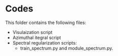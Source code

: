 # Codes

This folder contains the following files:
 <ul>
  <li>Visulaization script</li>
  <li>Azimuthal itegral script</li>
  <li>Spectral regularization scripts: 
   <ul>
   <li>train_spectrum.py and module_spectrum.py.</li>
   </ul> </li>
</ul> 
